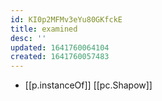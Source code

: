 ```yaml
---
id: KI0p2MFMv3eYu80GKfckE
title: examined
desc: ''
updated: 1641760064104
created: 1641760057483
---
```




- [[p.instanceOf]] [[pc.Shapow]]
